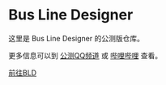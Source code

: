 # Bus Line Designer

这里是 Bus Line Designer 的公测版仓库。

更多信息可以到 [公测QQ频道](https://qun.qq.com/qqweb/qunpro/share?inviteCode=lM5QZ) 或 [哔哩哔哩](https://space.bilibili.com/273163717/channel/seriesdetail?sid=2175499) 查看。

[前往BLD](crh1a.buslinedesigner.github.io)
